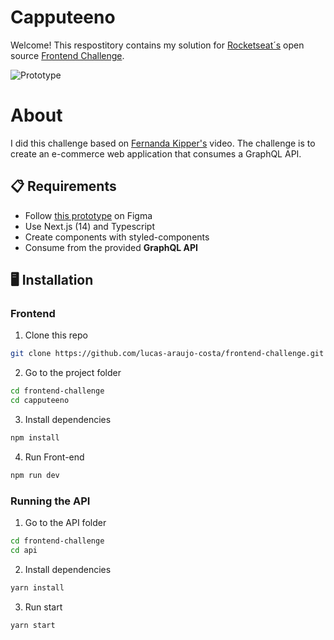 # Capputeeno

Welcome! This respostitory contains my solution for [Rocketseat´s](https://www.rocketseat.com.br/ignite?utm_source=influencer&utm_medium=publipost&utm_campaign=lead&utm_term=ignite&utm_content=lead-ignite-publipost-organic-cupom_KIPPERDEV-none-none-none-none-redes_kipperdev&referral=kipperdev&coupon=KIPPERDEV@IGNITE) open source [Frontend Challenge](https://github.com/Rocketseat/frontend-challenge).

![Prototype](https://i.imgur.com/OhOu1BO.png)

# About

I did this challenge based on [Fernanda Kipper's](https://github.com/Fernanda-Kipper) video. The challenge is to create an e-commerce web application that consumes a GraphQL API.

## 📋 Requirements

- Follow [this prototype](https://www.figma.com/file/rET9F2CeUEJdiVN7JRu993/E-commerce---capputeeno?node-id=680%3A6449) on Figma
- Use Next.js (14) and Typescript
- Create components with styled-components
- Consume from the provided **GraphQL API**

## 🖥️ Installation

### Frontend

1. Clone this repo
```bash
git clone https://github.com/lucas-araujo-costa/frontend-challenge.git
```

2. Go to the project folder
```bash
cd frontend-challenge
cd capputeeno
```

3. Install dependencies
```bash
npm install
```

4. Run Front-end
```bash
npm run dev
```

### Running the API


1. Go to the API folder

```bash
cd frontend-challenge
cd api
```

2. Install dependencies
```bash
yarn install
```

3. Run start
```bash
yarn start
```



